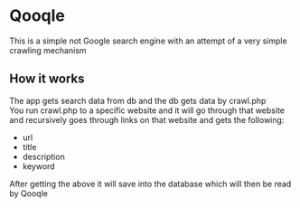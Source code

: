 # Qooqle

This is a simple not Google search engine with an attempt of a very simple crawling mechanism <br>

## How it works
The app gets search data from db and the db gets data by crawl.php <br>
You run crawl.php to a specific website and it will go through that website and recursively goes through links on that website and gets the following:
- url
- title
- description
- keyword

After getting the above it will save into the database which will then be read by Qooqle
